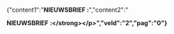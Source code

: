 {"content1":"**NIEUWSBRIEF :**","content2":"<p><strong>NIEUWSBRIEF :<\/strong><\/p>","veld":"2","pag":"0"}